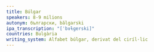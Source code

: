 ```yaml
---
title: Búlgar
speakers: 8-9 milions
autonym: български, bălgarski
ipa_transcription: "[ˈbɤɫɡɐrski]"
countries: Bulgària
writing_system: Alfabet búlgar, derivat del ciríl·lic
---
```

